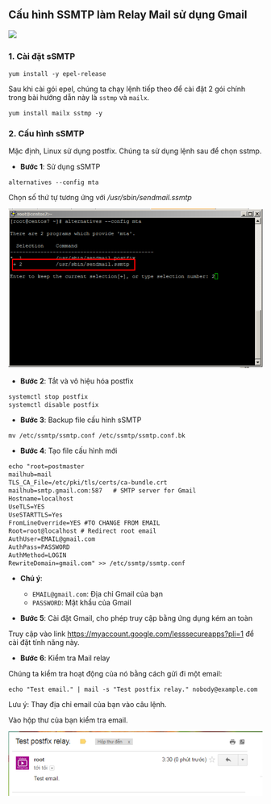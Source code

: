 ## Cấu hình SSMTP làm Relay Mail sử dụng Gmail

<img src="https://3.bp.blogspot.com/-dHy2B8Hg1XY/WAX8NB_H0KI/AAAAAAAABL4/GcK5LdxbFlIX4BInrupKNbyBQTGDu5Q9gCLcB/s1600/SSMTP-01.png" />

### 1. Cài đặt sSMTP

```
yum install -y epel-release
```

Sau khi cài gói epel, chúng ta chạy lệnh tiếp theo để cài đặt 2 gói chính trong bài hướng dẫn này là `sstmp` và `mailx`.


```
yum install mailx sstmp -y
```


### 2. Cấu hình sSMTP

Mặc định, Linux sử dụng postfix. Chúng ta sử dụng lệnh sau để chọn sstmp.

- **Bước 1**: Sử dụng sSMTP

```
alternatives --config mta
```

Chọn số thứ tự tương ứng với */usr/sbin/sendmail.ssmtp*

<img src="../images/ssmtp-1.png" />

- **Bước 2**: Tắt và vô hiệu hóa postfix

```
systemctl stop postfix
systemctl disable postfix
```

- **Bước 3**: Backup file cấu hình sSMTP

```
mv /etc/ssmtp/ssmtp.conf /etc/ssmtp/ssmtp.conf.bk
```

- **Bước 4**: Tạo file cấu hình mới

```
echo "root=postmaster
mailhub=mail
TLS_CA_File=/etc/pki/tls/certs/ca-bundle.crt
mailhub=smtp.gmail.com:587   # SMTP server for Gmail
Hostname=localhost
UseTLS=YES
UseSTARTTLS=Yes
FromLineOverride=YES #TO CHANGE FROM EMAIL
Root=root@localhost # Redirect root email
AuthUser=EMAIL@gmail.com
AuthPass=PASSWORD
AuthMethod=LOGIN
RewriteDomain=gmail.com" >> /etc/ssmtp/ssmtp.conf
```

- **Chú ý**:
	- `EMAIL@gmail.com`: Địa chỉ Gmail của bạn
	- `PASSWORD`: Mật khẩu của Gmail
	
- **Bước 5**: Cài đặt Gmail, cho phép truy cập bằng ứng dụng kém an toàn

Truy cập vào link https://myaccount.google.com/lesssecureapps?pli=1 để cài đặt tính năng này.

- **Bước 6**: Kiểm tra Mail relay

Chúng ta kiểm tra hoạt động của nó bằng cách gửi đi một email:

```
echo "Test email." | mail -s "Test postfix relay." nobody@example.com
```
Lưu ý: Thay địa chỉ email của bạn vào câu lệnh.

Vào hộp thư của bạn kiểm tra email.

<img src="../images/11.mail-4.png" />
